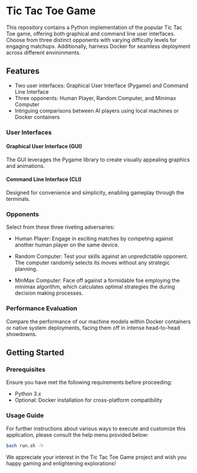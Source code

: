 # Tic Tac Toe Game

This repository contains a Python implementation of the popular Tic Tac Toe game, offering both graphical and command line user interfaces. Choose from three distinct opponents with varying difficulty levels for engaging matchups.
Additionally, harness Docker for seamless deployment across different environments.

## Features

- Two user interfaces: Graphical User Interface (Pygame) and Command Line Interface
- Three opponents: Human Player, Random Computer, and Minimax Computer
- Intriguing comparisons between AI players using local machines or Docker containers

### User Interfaces

#### Graphical User Interface (GUI)

The GUI leverages the Pygame library to create visually appealing graphics and animations.

#### Command Line Interface (CLI)

Designed for convenience and simplicity, enabling gameplay through the terminals.

### Opponents

Select from these three riveting adversaries:

- Human Player: Engage in exciting matches by competing against another human player on the same device.

- Random Computer: Test your skills against an unpredictable opponent. The computer randomly selects its moves without any strategic planning.

- MinMax Computer: Face off against a formidable foe employing the minimax algorithm, which calculates optimal strategies the during decision making processes.

### Performance Evaluation

Compare the performance of our machine models within Docker containers or native system deployments, facing them off in intense head-to-head showdowns.

## Getting Started

### Prerequisites

Ensure you have met the following requirements before proceeding:

- Python 3.x
- Optional: Docker installation for cross-platform compatibility

### Usage Guide

For further instructions about various ways to execute and customize this application, please consult the help menu provided below:

```bash
bash run.sh -h
```

We appreciate your interest in the Tic Tac Toe Game project and wish you happy gaming and enlightening explorations!
